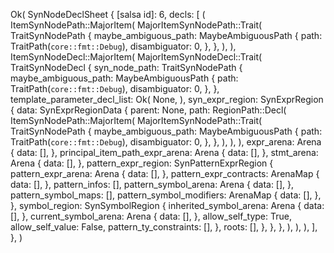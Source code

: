 Ok(
    SynNodeDeclSheet {
        [salsa id]: 6,
        decls: [
            (
                ItemSynNodePath::MajorItem(
                    MajorItemSynNodePath::Trait(
                        TraitSynNodePath {
                            maybe_ambiguous_path: MaybeAmbiguousPath {
                                path: TraitPath(`core::fmt::Debug`),
                                disambiguator: 0,
                            },
                        },
                    ),
                ),
                ItemSynNodeDecl::MajorItem(
                    MajorItemSynNodeDecl::Trait(
                        TraitSynNodeDecl {
                            syn_node_path: TraitSynNodePath {
                                maybe_ambiguous_path: MaybeAmbiguousPath {
                                    path: TraitPath(`core::fmt::Debug`),
                                    disambiguator: 0,
                                },
                            },
                            template_parameter_decl_list: Ok(
                                None,
                            ),
                            syn_expr_region: SynExprRegion {
                                data: SynExprRegionData {
                                    parent: None,
                                    path: RegionPath::Decl(
                                        ItemSynNodePath::MajorItem(
                                            MajorItemSynNodePath::Trait(
                                                TraitSynNodePath {
                                                    maybe_ambiguous_path: MaybeAmbiguousPath {
                                                        path: TraitPath(`core::fmt::Debug`),
                                                        disambiguator: 0,
                                                    },
                                                },
                                            ),
                                        ),
                                    ),
                                    expr_arena: Arena {
                                        data: [],
                                    },
                                    principal_item_path_expr_arena: Arena {
                                        data: [],
                                    },
                                    stmt_arena: Arena {
                                        data: [],
                                    },
                                    pattern_expr_region: SynPatternExprRegion {
                                        pattern_expr_arena: Arena {
                                            data: [],
                                        },
                                        pattern_expr_contracts: ArenaMap {
                                            data: [],
                                        },
                                        pattern_infos: [],
                                        pattern_symbol_arena: Arena {
                                            data: [],
                                        },
                                        pattern_symbol_maps: [],
                                        pattern_symbol_modifiers: ArenaMap {
                                            data: [],
                                        },
                                    },
                                    symbol_region: SynSymbolRegion {
                                        inherited_symbol_arena: Arena {
                                            data: [],
                                        },
                                        current_symbol_arena: Arena {
                                            data: [],
                                        },
                                        allow_self_type: True,
                                        allow_self_value: False,
                                        pattern_ty_constraints: [],
                                    },
                                    roots: [],
                                },
                            },
                        },
                    ),
                ),
            ),
        ],
    },
)